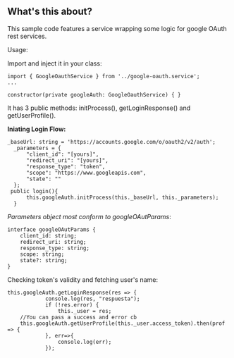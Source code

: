 What's this about?
------------------

This sample code features a service wrapping some logic for google OAuth rest services.

Usage:

Import and inject it in your class:

    import { GoogleOauthService } from '../google-oauth.service';
    ...
    
    constructor(private googleAuth: GoogleOauthService) { }

It has 3 public methods: initProcess(), getLoginResponse() and getUserProfile().

**Iniating Login Flow:**

    _baseUrl: string = 'https://accounts.google.com/o/oauth2/v2/auth';
      _parameters = {
    	  "client_id": "[yours]",
    	  "redirect_uri": "[yours]",
    	  "response_type": "token",
    	  "scope": "https://www.googleapis.com",
    	  "state": ""
      };
     public login(){
    	  this.googleAuth.initProcess(this._baseUrl, this._parameters);
      }
*Parameters object most conform to googleOAutParams*:


    interface googleOAutParams {
    	client_id: string;
    	redirect_uri: string;
    	response_type: string;
    	scope: string;
    	state?: string;
    }
Checking token's validity and fetching user's name:

    this.googleAuth.getLoginResponse(res => {
    			console.log(res, "respuesta");
    			if (!res.error) {
    				this._user = res;
    	//You can pass a success and error cb
        this.googleAuth.getUserProfile(this._user.access_token).then(prof => {	
        		}, err=>{
        			console.log(err);
        		});


